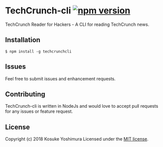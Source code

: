 TechCrunch-cli [![npm version](https://badge.fury.io/js/mediumcli.svg)](https://www.npmjs.com/package/mediumcli) 
==========

TechCrunch Reader for Hackers - A CLI for reading TechCrunch news.

Installation
------------

`$ npm install -g techcrunchcli`



Issues
------

Feel free to submit issues and enhancement requests.


Contributing
------------

TechCrunch-cli is written in NodeJs and would love to accept pull requests for any issues or feature request.




License
-------

Copyright (c) 2018 Kosuke Yoshimura
Licensed under the [MIT license](http://opensource.org/licenses/MIT).